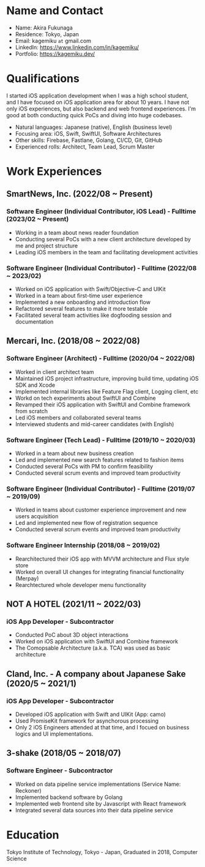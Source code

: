 # Name and Contact
* Name: Akira Fukunaga
* Residence: Tokyo, Japan
* Email: kagemiku `at` gmail.com
* LinkedIn: https://www.linkedin.com/in/kagemiku/
* Portfolio: https://kagemiku.dev/

# Qualifications
I started iOS application development when I was a high school student, and I have focused on iOS application area for about 10 years.
I have not only iOS experiences, but also backend and web frontend experiences.
I'm good at both conducting quick PoCs and diving into huge codebases.

* Natural languages: Japanese (native), English (business level)
* Focusing area: iOS, Swift, SwiftUI, Software Architectures
* Other skills: Firebase, Fastlane, Golang, CI/CD, Git, GitHub
* Experienced rolls: Architect, Team Lead, Scrum Master

# Work Experiences
## SmartNews, Inc. (2022/08 ~ Present)
### Software Engineer (Individual Contributor, iOS Lead) - Fulltime (2023/02 ~ Present)
* Working in a team about news reader foundation
* Conducting several PoCs with a new client architecture developed by me and project structure
* Leading iOS members in the team and facilitating development activities

### Software Engineer (Individual Contributor) - Fulltime (2022/08 ~ 2023/02)
* Worked on iOS application with Swift/Objective-C and UIKit
* Worked in a team about first-time user experience
* Implemented a new onboarding and introduction flow
* Refactored several features to make it more testable
* Facilitated several team activities like dogfooding session and documentation

## Mercari, Inc. (2018/08 ~ 2022/08)
### Software Engineer (Architect) - Fulltime (2020/04 ~ 2022/08)
* Worked in client architect team
* Maintained iOS project infrastructure, improving build time, updating iOS SDK and Xcode
* Implemented internal libraries like Feature Flag client, Logging client, etc
* Workd on tech experiments about SwiftUI and Combine
* Revamped their iOS application with SwiftUI and Combine framework from scratch
* Led iOS members and collaborated several teams
* Interviewed students and mid-career candidates (with English)

### Software Engineer (Tech Lead) - Fulltime (2019/10 ~ 2020/03)
* Worked in a team about new business creation
* Led and implemented new search features related to fashion items
* Conducted several PoCs with PM to confirm feasibility
* Conducted several scrum events and improved team productivity

### Software Engineer (Individual Contributor) - Fulltime (2019/07 ~ 2019/09)
* Worked in teams about customer experience improvement and new users acquisition
* Led and implemented new flow of registration sequence
* Conducted several scrum events and improved team productivity

### Software Engineer Internship (2018/08 ~ 2019/02)
* Rearchitectured their iOS app with MVVM architecture and Flux style store
* Worked on overall UI changes for integrating financial functionality (Merpay)
* Rearchtectured whole developer menu functionality

## NOT A HOTEL (2021/11 ~ 2022/03)
### iOS App Developer - Subcontractor
* Conducted PoC about 3D object interactions
* Worked on iOS application with SwiftUI and Combine framework
* The Comopsable Architecture (a.k.a. TCA) was used as basic architecture


## Cland, Inc. - A company about Japanese Sake (2020/5 ~ 2021/1)
### iOS App Developer - Subcontractor
* Developed iOS application with Swift and UIKit (App: camo)
* Used PromiseKit framework for asynchorous processing
* Only 2 iOS Engineers attended at that time, and I focued on business logics and UI implementations.


## 3-shake (2018/05 ~ 2018/07)
### Software Engineer - Subcontractor
* Worked on data pipeline service implementations (Service Name: Reckoner)
* Implemented backend software by Golang
* Implemented web frontend site by Javascript with React framework
* Integrated several data sources into their data pipeline service

# Education
Tokyo Institute of Technology, Tokyo - Japan, Graduated in 2018, Computer Science

